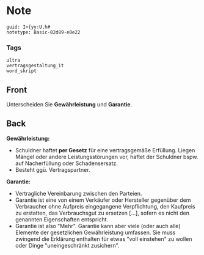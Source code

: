 # Note
```
guid: I>{yy:U,h#
notetype: Basic-02d89-e0e22
```

### Tags
```
ultra
vertragsgestaltung_it
word_skript
```

## Front
Unterscheiden Sie <b>Gewährleistung</b> und <b>Garantie</b>.

## Back
<b>Gewährleistung:</b>
<ul>
  <li>Schuldner haftet <b>per Gesetz</b> für eine vertragsgemäße
  Erfüllung. Liegen Mängel oder andere Leistungsstörungen vor,
  haftet der Schuldner bspw. auf Nacherfüllung oder Schadensersatz.
  <li>Besteht ggü. Vertragspartner.
</ul><b>Garantie:</b>
<ul>
  <li>Vertragliche Vereinbarung zwischen den Parteien.
  <li>Garantie ist eine von einem Verkäufer oder Hersteller
  gegenüber dem Verbraucher ohne Aufpreis eingegangene
  Verpflichtung, den Kaufpreis zu erstatten, das Verbrauchsgut zu
  ersetzen [...], sofern es nicht den genannten Eigenschaften
  entspricht.
  <li>Garantie ist also "Mehr". Garantie kann aber viele (oder auch
  alle) Elemente der gesetzlichen Gewährleistung umfassen. Sie muss
  zwingend die Erklärung enthalten für etwas "voll einstehen" zu
  wollen oder Dinge "uneingeschränkt zusichern".
</ul>
